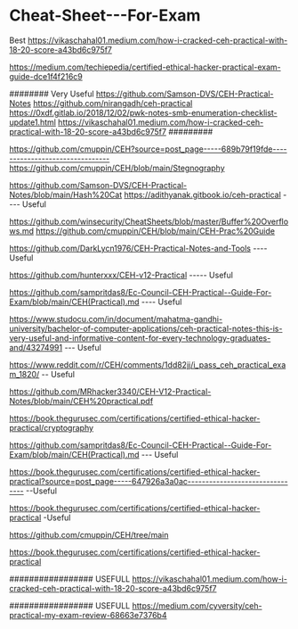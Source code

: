 # Cheat-Sheet---For-Exam

Best https://vikaschahal01.medium.com/how-i-cracked-ceh-practical-with-18-20-score-a43bd6c975f7

https://medium.com/techiepedia/certified-ethical-hacker-practical-exam-guide-dce1f4f216c9


########
Very Useful
https://github.com/Samson-DVS/CEH-Practical-Notes
https://github.com/nirangadh/ceh-practical
https://0xdf.gitlab.io/2018/12/02/pwk-notes-smb-enumeration-checklist-update1.html
https://vikaschahal01.medium.com/how-i-cracked-ceh-practical-with-18-20-score-a43bd6c975f7
#########

https://github.com/cmuppin/CEH?source=post_page-----689b79f19fde--------------------------------
https://github.com/cmuppin/CEH/blob/main/Stegnography

https://github.com/Samson-DVS/CEH-Practical-Notes/blob/main/Hash%20Cat
https://adithyanak.gitbook.io/ceh-practical ---- Useful

https://github.com/winsecurity/CheatSheets/blob/master/Buffer%20Overflows.md
https://github.com/cmuppin/CEH/blob/main/CEH-Prac%20Guide


https://github.com/DarkLycn1976/CEH-Practical-Notes-and-Tools    ---- Useful

https://github.com/hunterxxx/CEH-v12-Practical    ----- Useful

https://github.com/sampritdas8/Ec-Council-CEH-Practical--Guide-For-Exam/blob/main/CEH(Practical).md   ---- Useful

https://www.studocu.com/in/document/mahatma-gandhi-university/bachelor-of-computer-applications/ceh-practical-notes-this-is-very-useful-and-informative-content-for-every-technology-graduates-and/43274991   --- Useful

https://www.reddit.com/r/CEH/comments/1dd82jj/i_pass_ceh_practical_exam_1820/ -- Useful


https://github.com/MRhacker3340/CEH-V12-Practical-Notes/blob/main/CEH%20practical.pdf

https://book.thegurusec.com/certifications/certified-ethical-hacker-practical/cryptography


https://github.com/sampritdas8/Ec-Council-CEH-Practical--Guide-For-Exam/blob/main/CEH(Practical).md    --- Useful

https://book.thegurusec.com/certifications/certified-ethical-hacker-practical?source=post_page-----647926a3a0ac--------------------------------  --Useful

https://book.thegurusec.com/certifications/certified-ethical-hacker-practical   -Useful

https://github.com/cmuppin/CEH/tree/main

https://book.thegurusec.com/certifications/certified-ethical-hacker-practical



################# USEFULL
https://vikaschahal01.medium.com/how-i-cracked-ceh-practical-with-18-20-score-a43bd6c975f7


################# USEFULL
https://medium.com/cyversity/ceh-practical-my-exam-review-68663e7376b4
